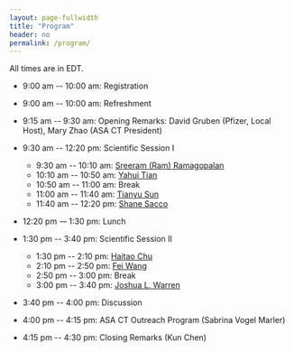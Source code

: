 ```yaml
---
layout: page-fullwidth
title: "Program"
header: no
permalink: /program/
---
```


All times are in EDT.

+ 9:00 am -- 10:00 am: Registration

+ 9:00 am -- 10:00 am: Refreshment

+ 9:15 am -- 9:30 am: Opening Remarks: David Gruben (Pfizer, Local Host), Mary Zhao (ASA CT President)

+ 9:30 am -- 12:20 pm: Scientific Session I
  - 9:30 am -- 10:10 am: <a href="../speakers/#speaker1">Sreeram (Ram) Ramagopalan</a>
  - 10:10 am -- 10:50 am: <a href="../speakers/#speaker2">Yahui Tian</a>
  - 10:50 am -- 11:00 am: Break  
  - 11:00 am -- 11:40 am:  <a href="../speakers/#speaker3">Tianyu Sun</a>
  - 11:40 am -- 12:20 pm:  <a href="../speakers/#speaker4">Shane Sacco</a>

+ 12:20 pm -– 1:30 pm: Lunch

+ 1:30 pm -- 3:40 pm: Scientific Session II
  - 1:30 pm -- 2:10 pm: <a href="../speakers/#speaker5">Haitao Chu</a> 
  - 2:10 pm -- 2:50 pm: <a href="../speakers/#speaker6">Fei Wang</a>
  - 2:50 pm -- 3:00 pm: Break
  - 3:00 pm -- 3:40 pm: <a href="../speakers/#speaker7">Joshua L. Warren</a>

+ 3:40 pm -- 4:00 pm: Discussion

+ 4:00 pm -- 4:15 pm: ASA CT Outreach Program (Sabrina Vogel Marler)

+ 4:15 pm -- 4:30 pm: Closing Remarks (Kun Chen)

